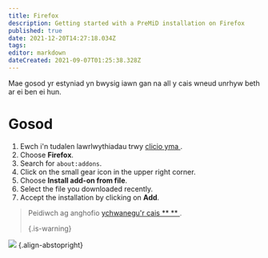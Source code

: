 ```yaml
---
title: Firefox
description: Getting started with a PreMiD installation on Firefox
published: true
date: 2021-12-20T14:27:18.034Z
tags:
editor: markdown
dateCreated: 2021-09-07T01:25:38.328Z
---
```


Mae gosod yr estyniad yn bwysig iawn gan na all y cais wneud unrhyw beth ar ei ben ei hun.

# Gosod
1. Ewch i'n tudalen lawrlwythiadau trwy [ clicio yma ](https://premid.app/downloads).
2. Choose **Firefox**.
3. Search for `about:addons`.
4. Click on the small gear icon in the upper right corner.
5. Choose **Install add-on from file**.
6. Select the file you downloaded recently.
7. Accept the installation by clicking on **Add**.

> Peidiwch ag anghofio [ ychwanegu'r cais ** ** ](/install). 
> 
> {.is-warning}

![](https://img.icons8.com/color/2x/firefox.png) {.align-abstopright}
